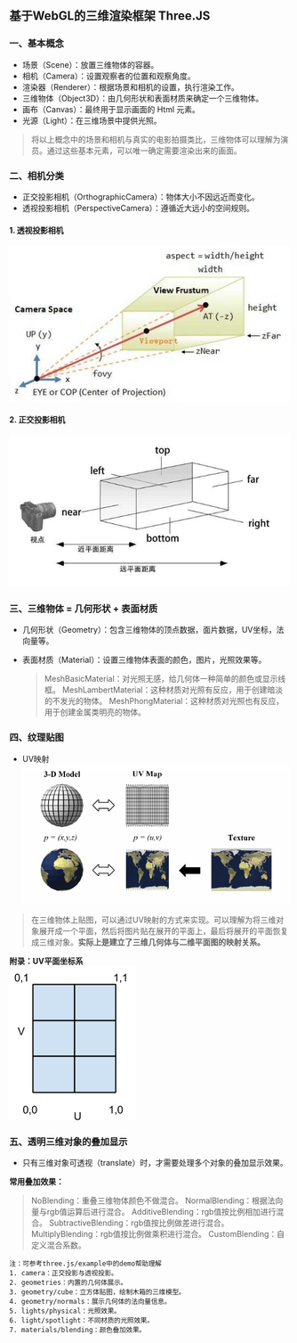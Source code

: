 ## 基于WebGL的三维渲染框架 Three.JS    
### 一、基本概念
+ 场景（Scene）：放置三维物体的容器。    
+ 相机（Camera）：设置观察者的位置和观察角度。    
+ 渲染器（Renderer）：根据场景和相机的设置，执行渲染工作。    
+ 三维物体（Object3D）：由几何形状和表面材质来确定一个三维物体。    
+ 画布（Canvas）：最终用于显示画面的 Html 元素。    
+ 光源（Light）：在三维场景中提供光照。

> 将以上概念中的场景和相机与真实的电影拍摄类比，三维物体可以理解为演员。通过这些基本元素，可以唯一确定需要渲染出来的画面。    

### 二、相机分类    
+ 正交投影相机（OrthographicCamera）：物体大小不因远近而变化。     
+ 透视投影相机（PerspectiveCamera）：遵循近大远小的空间规则。  
#### 1. 透视投影相机
![](./assets/images/Perspective.jpg)    
#### 2. 正交投影相机
![](./assets/images/Orthographic.jpg)    

### 三、三维物体 = 几何形状 + 表面材质
+ 几何形状（Geometry）：包含三维物体的顶点数据，面片数据，UV坐标，法向量等。    
+ 表面材质（Material）：设置三维物体表面的颜色，图片，光照效果等。    

  > MeshBasicMaterial：对光照无感，给几何体一种简单的颜色或显示线框。
  > MeshLambertMaterial：这种材质对光照有反应，用于创建暗淡的不发光的物体。
  > MeshPhongMaterial：这种材质对光照也有反应，用于创建金属类明亮的物体。

### 四、纹理贴图
+ UV映射
  ![](./assets/images/earthMapping.png)
> 在三维物体上贴图，可以通过UV映射的方式来实现。可以理解为将三维对象展开成一个平面，然后将图片贴在展开的平面上，最后将展开的平面恢复成三维对象。**实际上是建立了三维几何体与二维平面图的映射关系。**

**附录：UV平面坐标系**    
![](./assets/images/UVmapping.png)

### 五、透明三维对象的叠加显示    
+ 只有三维对象可透视（translate）时，才需要处理多个对象的叠加显示效果。    

**常用叠加效果：**
> NoBlending：重叠三维物体颜色不做混合。
> NormalBlending：根据法向量与rgb值运算后进行混合。
> AdditiveBlending：rgb值按比例相加进行混合。
> SubtractiveBlending：rgb值按比例做差进行混合。
> MultiplyBlending：rgb值按比例做乘积进行混合。
> CustomBlending：自定义混合系数。


```
注：可参考three.js/example中的demo帮助理解
1. camera：正交投影与透视投影。
2. geometries：内置的几何体展示。
3. geometry/cube：立方体贴图，绘制木箱的三维模型。
4. geometry/normals：展示几何体的法向量信息。
5. lights/physical：光照效果。
6. light/spotlight：不同材质的光照效果。
7. materials/blending：颜色叠加效果。
```
